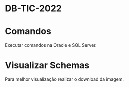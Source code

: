 # DB-TIC-2022

<h1>Comandos</h1>
<p>Executar comandos na Oracle e SQL Server. </p>

<h1>Visualizar Schemas</h1>
<p>Para melhor visualização realizar o download da imagem.</p>
